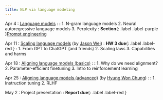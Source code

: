 ```yaml
---
title: NLP via language modeling 
---
```


Apr 4 
: [Language models](#)
  : 
: 1. N-gram language models 
  2. Neural autoregressive language models 
  3. Perplexity
: **Section**{: .label .label-purple }[Prompt engineering](#)

Apr 11 
: [Scaling language models](#) (by [Jason Wei](https://www.jasonwei.net))
  : **HW 3 due**{: .label .label-red }
: 1. From GPT to ChatGPT (and friends)
  2. Scaling laws
  3. Capabilities and harms

Apr 18 
: [Aligning language models (basics)](#)
  : 
: 1. Why do we need alignment?
  2. Parameter-efficient finetuning
  3. Intro to reinforcement learning

Apr 25
: [Aligning language models (advanced)](#) (by [Hyung Won Chung](https://hwchung27.github.io))
  : 
: 1. Instruction tuning
  2. RLHF

May 2
: Project presentation
  : **Report due**{: .label .label-red }
